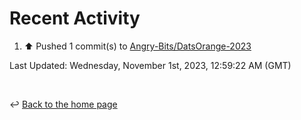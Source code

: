 # Recent Activity

<!--RECENT_ACTIVITY:start-->
1. ⬆️ Pushed 1 commit(s) to [Angry-Bits/DatsOrange-2023](https://github.com/Angry-Bits/DatsOrange-2023)<br>
<!--RECENT_ACTIVITY:end-->

<!--RECENT_ACTIVITY:last_update-->
Last Updated: Wednesday, November 1st, 2023, 12:59:22 AM (GMT)
<!--RECENT_ACTIVITY:last_update_end-->

<br>

↩️ [Back to the home page](/README.md)
